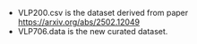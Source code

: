- VLP200.csv is the dataset derived from paper https://arxiv.org/abs/2502.12049
- VLP706.data is the new curated dataset.
